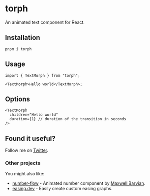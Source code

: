 # torph

An animated text component for React.

## Installation

```shell
pnpm i torph
```

## Usage

```tsx
import { TextMorph } from "torph";

<TextMorph>Hello world</TextMorph>;
```

## Options

```tsx
<TextMorph
  children="Hello world"
  duration={1} // duration of the transition in seconds
/>
```

## Found it useful?

Follow me on [Twitter](https://twitter.com/lochieaxon).

### Other projects

You might also like:

- [number-flow](https://number-flow.barvian.me/) - Animated number component by [Maxwell Barvian](https://x.com/mbarvian).
- [easing.dev](https://easing.dev) - Easily create custom easing graphs.
